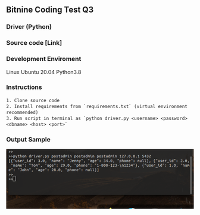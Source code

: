 ## Bitnine Coding Test Q3
### Driver (Python)
### Source code [Link]


### Development Enviroment
Linux Ubuntu 20.04
Python3.8


### Instructions
    1. Clone source code
    2. Install requirements from `requirements.txt` (virtual environment recommended)
    3. Run script in terminal as `python driver.py <username> <password> <dbname> <host> <port>`


### Output Sample
![JSON-output](./images/Screenshot%20from%202023-01-15%2006-30-48.png)